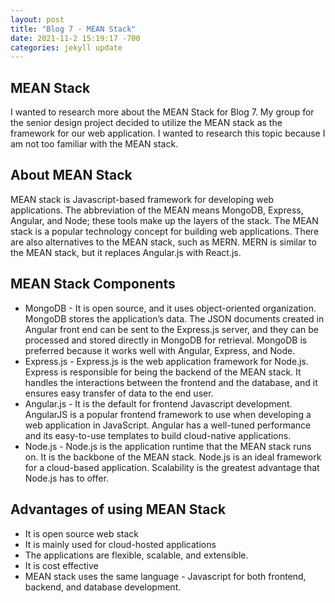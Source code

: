 ```yaml
---
layout: post
title: "Blog 7 - MEAN Stack"
date: 2021-11-2 15:19:17 -700
categories: jekyll update
---
```


## MEAN Stack

I wanted to research more about the MEAN Stack for Blog 7.  My group for the senior design project decided to utilize the MEAN stack as the framework for our web application. I wanted to research this topic because I am not too familiar with the MEAN stack. 

## About MEAN Stack

MEAN stack is Javascript-based framework for developing web applications. The abbreviation of the MEAN means MongoDB, Express, Angular, and Node; these tools make up the layers of the stack. The MEAN stack is a popular technology concept for building web applications. There are also alternatives to the MEAN stack, such as MERN. MERN is similar to the MEAN stack, but it replaces Angular.js with React.js.

## MEAN Stack Components

- MongoDB - It is open source, and it uses object-oriented organization. MongoDB stores the application’s data. The JSON documents created in Angular front end can be sent to the Express.js server, and they can be processed and stored directly in MongoDB for retrieval. MongoDB is preferred because it works well with Angular, Express, and Node. 
- Express.js - Express.js is the web application framework for Node.js. Express is responsible for being the backend of the MEAN stack. It handles the interactions between the frontend and the database, and it ensures easy transfer of data to the end user. 
- Angular.js - It is the default for frontend Javascript development. AngularJS is a popular frontend framework to use when developing a web application in JavaScript. Angular has a well-tuned performance and its easy-to-use templates to build cloud-native applications. 
- Node.js - Node.js is the application runtime that the MEAN stack runs on. It is the backbone of the MEAN stack. Node.js is an ideal framework for a cloud-based application. Scalability is the greatest advantage that Node.js has to offer.

## Advantages of using MEAN Stack 

- It is open source web stack
- It is mainly used for cloud-hosted applications 
- The applications are flexible, scalable, and extensible.
- It is cost effective 
- MEAN stack uses the same language - Javascript for both frontend, backend, and database development.
